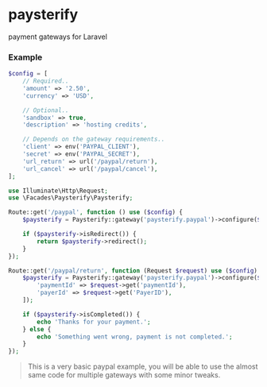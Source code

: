 # paysterify

payment gateways for Laravel

### Example

```php
$config = [
    // Required..
    'amount' => '2.50',
    'currency' => 'USD',

    // Optional..
    'sandbox' => true,
    'description' => 'hosting credits',

    // Depends on the gateway requirements..
    'client' => env('PAYPAL_CLIENT'),
    'secret' => env('PAYPAL_SECRET'),
    'url_return' => url('/paypal/return'),
    'url_cancel' => url('/paypal/cancel'),
];

use Illuminate\Http\Request;
use \Facades\Paysterify\Paysterify;

Route::get('/paypal', function () use ($config) {
    $paysterify = Paysterify::gateway('paysterify.paypal')->configure($config)->purchase();

    if ($paysterify->isRedirect()) {
        return $paysterify->redirect();
    }
});

Route::get('/paypal/return', function (Request $request) use ($config) {
    $paysterify = Paysterify::gateway('paysterify.paypal')->configure($config)->completePurchase([
        'paymentId' => $request->get('paymentId'),
        'payerId' => $request->get('PayerID'),
    ]);

    if ($paysterify->isCompleted()) {
        echo 'Thanks for your payment.';
    } else {
        echo 'Something went wrong, payment is not completed.';
    }
});
```

> This is a very basic paypal example, you will be able to use the almost same code for multiple gateways with some minor tweaks.
